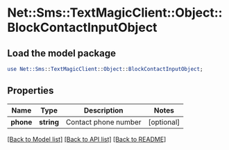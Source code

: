 # Net::Sms::TextMagicClient::Object::BlockContactInputObject

## Load the model package
```perl
use Net::Sms::TextMagicClient::Object::BlockContactInputObject;
```

## Properties
Name | Type | Description | Notes
------------ | ------------- | ------------- | -------------
**phone** | **string** | Contact phone number | [optional] 

[[Back to Model list]](../README.md#documentation-for-models) [[Back to API list]](../README.md#documentation-for-api-endpoints) [[Back to README]](../README.md)


